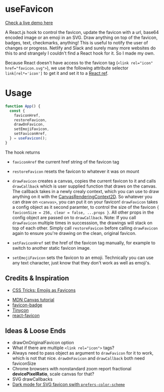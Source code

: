 # useFavicon

[Check a live demo here](https://jules.engineer/usefavicon/)

A React.js hook to control the favicon, update the favicon with a url, base64 encoded image or an emoji in an SVG. Draw anything on top of the favicon, badges, text, checkmarks, anything! This is useful to notify the user of changes or progress. Netlify and Slack and surely many more websites do this to and strangely I couldn't find a React hook for it. So I made my own.

Because React doesn't have access to the favicon tag (`<link rel="icon" href="favicon.svg">`), we use the following attribute selector `link[rel*='icon']` to get it and set it to a [React ref](https://reactjs.org/docs/hooks-reference.html#useref).

# Usage

```javascript
function App() {
  const {
    faviconHref,
    restoreFavicon,
    drawOnFavicon,
    setEmojiFavicon,
    setFaviconHref,
  } = useFavicon();
}
```

The hook returns

<!-- * `favIconRef` a reference to the favicon tag `<link rel="icon" href="...">` -->

- `faviconHref` the current href string of the favicon tag

- `restoreFavicon` resets the favicon to whatever it was on mount

- `drawFavicon` creates a canvas, copies the current favicon to it and calls `drawCallback` which is user supplied function that draws on the canvas. The callback takes in a newly crealy context, which you can use to draw anything on it with the [CanvasRenderingContext2D](https://developer.mozilla.org/en-US/docs/Web/API/CanvasRenderingContext2D). So whatever you can draw on `<canvas>`, you can put it on your favicon! `drawFavicon` takes a config object as it second paramter, to control the size of the favicon `{ faviconSize = 256, clear = false, ...props }`. All other props in the config object are passed on to `drawCallback`. Note: If you call `drawFavicon` multiple times in successsion, the drawings will stack on top of each other. Simply call `restoreFavicon` before calling `drawFavicon` again to ensure you're drawing on the clean, original favicon.

- `setFaviconHref` set the href of the favicon tag manually, for example to switch to another static favicon image.

- `setEmojiFavicon` sets the favicon to an emoji. Technically you can use any text character, just know that they don't work as well as emoji's.

## Credits & Inspiration

- [CSS Tricks: Emojis as Favicons](https://css-tricks.com/emojis-as-favicons/)
<!-- - [The Making of an Animated Favicon](https://css-tricks.com/the-making-of-an-animated-favicon/) -->
- [MDN Canvas tutorial](https://developer.mozilla.org/en-US/docs/Web/API/Canvas_API/Tutorial)
- [favicon-badge](https://glitch.com/edit/#!/favicon-badge?path=script.js%3A1%3A14)
- [Tinycon](https://github.com/tommoor/tinycon/blob/master/tinycon.js)
- [react-favicon](https://github.com/oflisback/react-favicon/blob/master/lib/react-favicon.js)

## Ideas & Loose Ends

- drawOnOriginalFavicon option
- What if there are multiple `<link rel="icon">` tags?
- Always need to pass object as argument to `drawFavicon` for it to work, which is not that nice. `drawOnFavicon` and `drawCallback` both need faviconSize
- Chrome browsers with nonstandard zoom report fractional **devicePixelRatio**, scale canvas for that?
- SVG drawCallbacks 
- [Dark mode for SVG favicon swith `prefers-color-scheme`](https://blog.tomayac.com/2019/09/21/prefers-color-scheme-in-svg-favicons-for-dark-mode-icons/)
